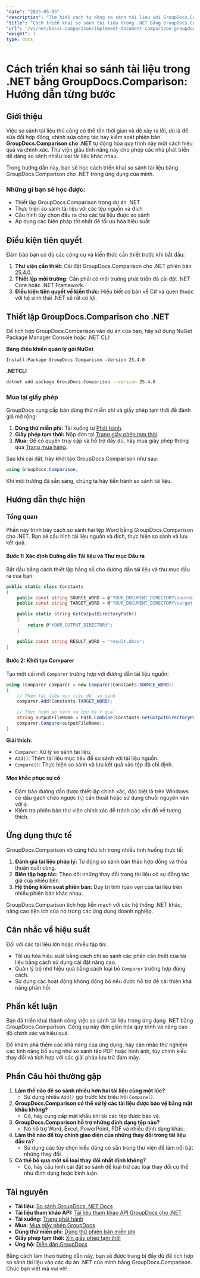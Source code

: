 ```yaml
---
"date": "2025-05-05"
"description": "Tìm hiểu cách tự động so sánh tài liệu với GroupDocs.Comparison cho .NET. Hướng dẫn từng bước này giúp bạn thiết lập, cấu hình và thực hiện so sánh một cách liền mạch."
"title": "Cách triển khai so sánh tài liệu trong .NET bằng GroupDocs.Comparison&#58; Hướng dẫn từng bước"
"url": "/vi/net/basic-comparison/implement-document-comparison-groupdocs-net/"
"weight": 1
type: docs
---
```

# Cách triển khai so sánh tài liệu trong .NET bằng GroupDocs.Comparison: Hướng dẫn từng bước

## Giới thiệu

Việc so sánh tài liệu thủ công có thể tốn thời gian và dễ xảy ra lỗi, dù là để sửa đổi hợp đồng, chỉnh sửa cộng tác hay kiểm soát phiên bản. **GroupDocs.Comparison cho .NET** tự động hóa quy trình này một cách hiệu quả và chính xác. Thư viện giàu tính năng này cho phép các nhà phát triển dễ dàng so sánh nhiều loại tài liệu khác nhau.

Trong hướng dẫn này, bạn sẽ học cách triển khai so sánh tài liệu bằng GroupDocs.Comparison cho .NET trong ứng dụng của mình.

### Những gì bạn sẽ học được:
- Thiết lập GroupDocs.Comparison trong dự án .NET
- Thực hiện so sánh tài liệu với các tệp nguồn và đích
- Cấu hình tùy chọn đầu ra cho các tài liệu được so sánh
- Áp dụng các biện pháp tốt nhất để tối ưu hóa hiệu suất

## Điều kiện tiên quyết

Đảm bảo bạn có đủ các công cụ và kiến thức cần thiết trước khi bắt đầu:
1. **Thư viện cần thiết:** Cài đặt GroupDocs.Comparison cho .NET phiên bản 25.4.0.
2. **Thiết lập môi trường:** Cần phải có môi trường phát triển đã cài đặt .NET Core hoặc .NET Framework.
3. **Điều kiện tiên quyết về kiến thức:** Hiểu biết cơ bản về C# và quen thuộc với hệ sinh thái .NET sẽ rất có lợi.

## Thiết lập GroupDocs.Comparison cho .NET

Để tích hợp GroupDocs.Comparison vào dự án của bạn, hãy sử dụng NuGet Package Manager Console hoặc .NET CLI:

**Bảng điều khiển quản lý gói NuGet**
```plaintext
Install-Package GroupDocs.Comparison -Version 25.4.0
```

**.NETCLI**
```bash
dotnet add package GroupDocs.Comparison --version 25.4.0
```

### Mua lại giấy phép

GroupDocs cung cấp bản dùng thử miễn phí và giấy phép tạm thời để đánh giá mở rộng:
1. **Dùng thử miễn phí:** Tải xuống từ [Phát hành](https://releases.groupdocs.com/comparison/net/).
2. **Giấy phép tạm thời:** Nộp đơn tại [Trang giấy phép tạm thời](https://purchase.groupdocs.com/temporary-license/).
3. **Mua:** Để có quyền truy cập và hỗ trợ đầy đủ, hãy mua giấy phép thông qua [Trang mua hàng](https://purchase.groupdocs.com/buy).

Sau khi cài đặt, hãy khởi tạo GroupDocs.Comparison như sau:
```csharp
using GroupDocs.Comparison;
```

Khi môi trường đã sẵn sàng, chúng ta hãy tiến hành so sánh tài liệu.

## Hướng dẫn thực hiện

### Tổng quan
Phần này trình bày cách so sánh hai tệp Word bằng GroupDocs.Comparison cho .NET. Bạn sẽ cấu hình tài liệu nguồn và đích, thực hiện so sánh và lưu kết quả.

#### Bước 1: Xác định Đường dẫn Tài liệu và Thư mục Đầu ra
Bắt đầu bằng cách thiết lập hằng số cho đường dẫn tài liệu và thư mục đầu ra của bạn:
```csharp
public static class Constants
{
    public const string SOURCE_WORD = @"YOUR_DOCUMENT_DIRECTORY\source.docx";
    public const string TARGET_WORD = @"YOUR_DOCUMENT_DIRECTORY\target.docx";

    public static string GetOutputDirectoryPath()
    {
        return @"YOUR_OUTPUT_DIRECTORY";
    }

    public const string RESULT_WORD = "result.docx";
}
```

#### Bước 2: Khởi tạo Comparer
Tạo một cái mới `Comparer` trường hợp với đường dẫn tài liệu nguồn:
```csharp
using (Comparer comparer = new Comparer(Constants.SOURCE_WORD))
{
    // Thêm tài liệu mục tiêu để so sánh
    comparer.Add(Constants.TARGET_WORD);

    // Thực hiện so sánh và lưu kết quả
    string outputFileName = Path.Combine(Constants.GetOutputDirectoryPath(), Constants.RESULT_WORD);
    comparer.Compare(outputFileName);
}
```

**Giải thích:**
- `Comparer`: Xử lý so sánh tài liệu.
- `Add()`: Thêm tài liệu mục tiêu để so sánh với tài liệu nguồn.
- `Compare()`: Thực hiện so sánh và lưu kết quả vào tệp đã chỉ định.

#### Mẹo khắc phục sự cố
- Đảm bảo đường dẫn được thiết lập chính xác, đặc biệt là trên Windows có dấu gạch chéo ngược (`\`) cần thoát hoặc sử dụng chuỗi nguyên văn với `@`.
- Kiểm tra phiên bản thư viện chính xác để tránh các vấn đề về tương thích.

## Ứng dụng thực tế

GroupDocs.Comparison vô cùng hữu ích trong nhiều tình huống thực tế:
1. **Đánh giá tài liệu pháp lý:** Tự động so sánh bản thảo hợp đồng và thỏa thuận cuối cùng.
2. **Biên tập hợp tác:** Theo dõi những thay đổi trong tài liệu có sự đồng tác giả của nhiều bên.
3. **Hệ thống kiểm soát phiên bản:** Duy trì tính toàn vẹn của tài liệu trên nhiều phiên bản khác nhau.

GroupDocs.Comparison tích hợp liền mạch với các hệ thống .NET khác, nâng cao tiện ích của nó trong các ứng dụng doanh nghiệp.

## Cân nhắc về hiệu suất

Đối với các tài liệu lớn hoặc nhiều tập tin:
- Tối ưu hóa hiệu suất bằng cách chỉ so sánh các phần cần thiết của tài liệu bằng cách sử dụng cài đặt nâng cao.
- Quản lý bộ nhớ hiệu quả bằng cách loại bỏ `Comparer` trường hợp đúng cách.
- Sử dụng các hoạt động không đồng bộ nếu được hỗ trợ để cải thiện khả năng phản hồi.

## Phần kết luận

Bạn đã triển khai thành công việc so sánh tài liệu trong ứng dụng .NET bằng GroupDocs.Comparison. Công cụ này đơn giản hóa quy trình và nâng cao độ chính xác và hiệu quả.

Để khám phá thêm các khả năng của ứng dụng, hãy cân nhắc thử nghiệm các tính năng bổ sung như so sánh tệp PDF hoặc hình ảnh, tùy chỉnh kiểu thay đổi và tích hợp với các giải pháp lưu trữ đám mây.

## Phần Câu hỏi thường gặp

1. **Làm thế nào để so sánh nhiều hơn hai tài liệu cùng một lúc?**
   - Sử dụng nhiều `Add()` gọi trước khi triệu hồi `Compare()`.
2. **GroupDocs.Comparison có thể xử lý các tài liệu được bảo vệ bằng mật khẩu không?**
   - Có, hãy cung cấp mật khẩu khi tải các tệp được bảo vệ.
3. **GroupDocs.Comparison hỗ trợ những định dạng tệp nào?**
   - Nó hỗ trợ Word, Excel, PowerPoint, PDF và nhiều định dạng khác.
4. **Làm thế nào để tùy chỉnh giao diện của những thay đổi trong tài liệu đầu ra?**
   - Sử dụng các tùy chọn kiểu dáng có sẵn trong thư viện để làm nổi bật những thay đổi.
5. **Có thể bỏ qua một số loại thay đổi nhất định không?**
   - Có, hãy cấu hình cài đặt so sánh để loại trừ các loại thay đổi cụ thể như định dạng hoặc bình luận.

## Tài nguyên
- **Tài liệu:** [So sánh GroupDocs .NET Docs](https://docs.groupdocs.com/comparison/net/)
- **Tài liệu tham khảo API:** [Tài liệu tham khảo API GroupDocs cho .NET](https://reference.groupdocs.com/comparison/net/)
- **Tải xuống:** [Trang phát hành](https://releases.groupdocs.com/comparison/net/)
- **Mua:** [Mua giấy phép GroupDocs](https://purchase.groupdocs.com/buy)
- **Dùng thử miễn phí:** [Dùng thử phiên bản miễn phí](https://releases.groupdocs.com/comparison/net/)
- **Giấy phép tạm thời:** [Xin giấy phép tạm thời](https://purchase.groupdocs.com/temporary-license/)
- **Ủng hộ:** [Diễn đàn GroupDocs](https://forum.groupdocs.com/c/comparison/)

Bằng cách làm theo hướng dẫn này, bạn sẽ được trang bị đầy đủ để tích hợp so sánh tài liệu vào các dự án .NET của mình bằng GroupDocs.Comparison. Chúc bạn viết mã vui vẻ!